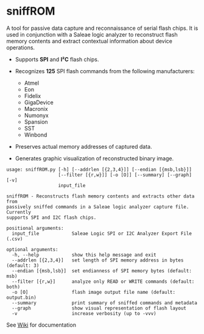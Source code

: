 # sniffROM
A tool for passive data capture and reconnaissance of serial flash chips. It is used in conjunction with a Saleae logic analyzer to reconstruct flash memory contents and extract contextual information about device operations.

* Supports <b>SPI</b> and <b>I²C</b> flash chips.
* Recognizes <b>125</b> SPI flash commands from the following manufacturers:
  * Atmel
  * Eon
  * Fidelix
  * GigaDevice
  * Macronix
  * Numonyx 
  * Spansion
  * SST
  * Winbond
  
* Preserves actual memory addresses of captured data.
* Generates graphic visualization of reconstructed binary image.
```
usage: sniffROM.py [-h] [--addrlen [{2,3,4}]] [--endian [{msb,lsb}]]
                   [--filter [{r,w}]] [-o [O]] [--summary] [--graph] [-v]
                   input_file

sniffROM - Reconstructs flash memory contents and extracts other data from
passively sniffed commands in a Saleae logic analyzer capture file. Currently
supports SPI and I2C flash chips.

positional arguments:
  input_file            Saleae Logic SPI or I2C Analyzer Export File (.csv)

optional arguments:
  -h, --help            show this help message and exit
  --addrlen [{2,3,4}]   set length of SPI memory address in bytes (default: 3)
  --endian [{msb,lsb}]  set endianness of SPI memory bytes (default: msb)
  --filter [{r,w}]      analyze only READ or WRITE commands (default: both)
  -o [O]                flash image output file name (default: output.bin)
  --summary             print summary of sniffed commands and metadata
  --graph               show visual representation of flash layout
  -v                    increase verbosity (up to -vvv)
```
See [Wiki](https://github.com/alainiamburg/sniffROM/wiki) for documentation
